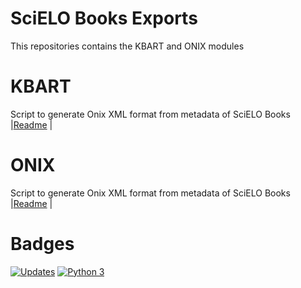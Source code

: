 # SciELO Books Exports
This repositories contains the KBART and ONIX modules


# KBART
Script to generate Onix XML format from metadata of SciELO Books
|[Readme](https://github.com/scieloorg/scielobooks_exports/kbart/blob/master/README.md) |


# ONIX
Script to generate Onix XML format from metadata of SciELO Books
|[Readme](https://github.com/scieloorg/scielobooks_exports/onix/blob/master/README.md) |


# Badges
[![Updates](https://pyup.io/repos/github/scieloorg/scielobooks_exports/shield.svg)](https://pyup.io/repos/github/scieloorg/scielobooks_exports/)
[![Python 3](https://pyup.io/repos/github/scieloorg/scielobooks_exports/python-3-shield.svg)](https://pyup.io/repos/github/scieloorg/scielobooks_exports/)